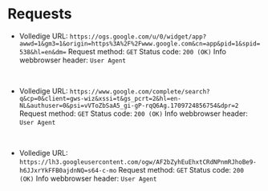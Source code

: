 # Requests

*  Volledige URL:
`https://ogs.google.com/u/0/widget/app?awwd=1&gm3=1&origin=https%3A%2F%2Fwww.google.com&cn=app&pid=1&spid=538&hl=en&dm=`
Request method: `GET`
Status code: `200 (OK)`
Info webbrowser header: `User Agent`

<br>

* Volledige URL:
`https://www.google.com/complete/search?q&cp=0&client=gws-wiz&xssi=t&gs_pcrt=2&hl=en-NL&authuser=0&psi=vVToZbSaA5_gi-gP-rqQ6Ag.1709724856754&dpr=2`
Request method: `GET`
Status code: `200 (OK)`
Info webbrowser header: `User Agent`

<br>

* Volledige URL:
`https://lh3.googleusercontent.com/ogw/AF2bZyhEuEhxtCRdNPnmRJhoBe9-h6JJxrYkFFB0ajdnNQ=s64-c-mo`
Request method: `GET`
Status code: `200 (OK)`
Info webbrowser header: `User Agent`